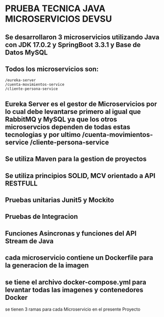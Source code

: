 # PRUEBA TECNICA JAVA MICROSERVICIOS DEVSU


## Se desarrollaron 3 microservicios utilizando Java con JDK 17.0.2 y SpringBoot 3.3.1 y Base de Datos MySQL

## Todos los microservicios son:

    /eureka-server
    /cuenta-movimientos-service
    /cliente-persona-service

## Eureka Server es el gestor de Microservicios por lo cual debe levantarse primero al igual que RabbitMQ y MySQL ya que los otros microservcios dependen de todas estas tecnologias y por ultimo /cuenta-movimientos-service    /cliente-persona-service

## Se utiliza Maven para la gestion de proyectos

## Se utiliza principios SOLID, MCV orientado a API RESTFULL

## Pruebas unitarias Junit5 y Mockito

## Pruebas de Integracion

## Funciones Asincronas y funciones del API Stream de Java


## cada microservicio contiene un Dockerfile para la generacion de la imagen

## se tiene el archivo docker-compose.yml para levantar todas las imagenes y contenedores Docker

   se tienen 3 ramas para cada Microservicio en el presente Proyecto
